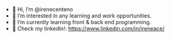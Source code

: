 - 👋 Hi, I’m @irenecenteno
- 👀 I’m interested in any learning and work opportunities.
- 🌱 I’m currently learning front & back end programming.
- 👤 Check my linkedin!: https://www.linkedin.com/in/ireneace/

